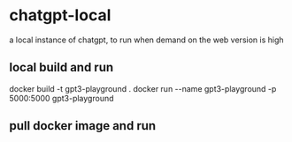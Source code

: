 # chatgpt-local
a local instance of chatgpt, to run when demand on the web version is high


## local build and run
docker build -t gpt3-playground .
docker run --name gpt3-playground -p 5000:5000 gpt3-playground

## pull docker image and run
